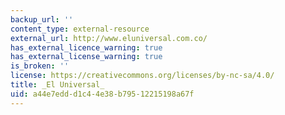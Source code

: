 ```yaml
---
backup_url: ''
content_type: external-resource
external_url: http://www.eluniversal.com.co/
has_external_licence_warning: true
has_external_license_warning: true
is_broken: ''
license: https://creativecommons.org/licenses/by-nc-sa/4.0/
title: _El Universal_
uid: a44e7edd-d1c4-4e38-b795-12215198a67f
---
```

